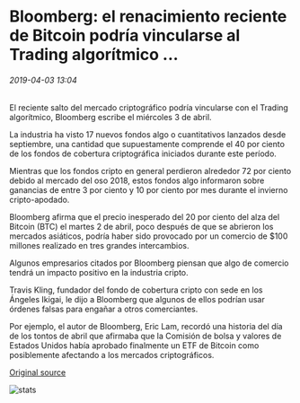 # Bloomberg: el renacimiento reciente de Bitcoin podría vincularse al Trading algorítmico ...

###### 2019-04-03 13:04

El reciente salto del mercado criptográfico podría vincularse con el Trading algorítmico, Bloomberg escribe el miércoles 3 de abril.

La industria ha visto 17 nuevos fondos algo o cuantitativos lanzados desde septiembre, una cantidad que supuestamente comprende el 40 por ciento de los fondos de cobertura criptográfica iniciados durante este período.

Mientras que los fondos cripto en general perdieron alrededor 72 por ciento debido al mercado del oso 2018, estos fondos algo informaron sobre ganancias de entre 3 por ciento y 10 por ciento por mes durante el invierno cripto-apodado.

Bloomberg afirma que el precio inesperado del 20 por ciento del alza del Bitcoin (BTC) el martes 2 de abril, poco después de que se abrieron los mercados asiáticos, podría haber sido provocado por un comercio de $100 millones realizado en tres grandes intercambios.

Algunos empresarios citados por Bloomberg piensan que algo de comercio tendrá un impacto positivo en la industria cripto.

Travis Kling, fundador del fondo de cobertura cripto con sede en los Ángeles Ikigai, le dijo a Bloomberg que algunos de ellos podrían usar órdenes falsas para engañar a otros comerciantes.

Por ejemplo, el autor de Bloomberg, Eric Lam, recordó una historia del día de los tontos de abril que afirmaba que la Comisión de bolsa y valores de Estados Unidos había aprobado finalmente un ETF de Bitcoin como posiblemente afectando a los mercados criptográficos.

[Original source](https://cointelegraph.com/news/bloomberg-bitcoins-recent-renaissance-could-be-linked-to-algorithmic-trading)

![stats](https://c.statcounter.com/11760860/0/a89fa40b/1/ "stats")